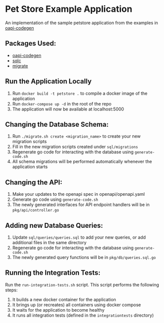 # Pet Store Example Application

An implementation of the sample petstore application from the examples in [oapi-codegen](https://github.com/deepmap/oapi-codegen)

## Packages Used:
- [oapi-codegen](https://github.com/deepmap/oapi-codegen)
- [sqlc](https://github.com/kyleconroy/sqlc)
- [migrate](https://github.com/golang-migrate/migrate)

## Run the Application Locally
1. Run `docker build -t petstore .` to compile a docker image of the application
2. Run `docker-compose up -d` in the root of the repo
4. The application will now be available at localhost:5000

## Changing the Database Schema:
1. Run `./migrate.sh create <migration_name>` to create your new migration scripts
2. Fill in the new migration scripts created under `sql/migrations`
3. Regenerate go code for interacting with the database using `generate-code.sh`
4. All schema migrations will be performed automatically whenever the application starts

## Changing the API:
1. Make your updates to the openapi spec in openapi/openapi.yaml
2. Generate go code using `generate-code.sh`
3. The newly generated interfaces for API endpoint handlers will be in `pkg/api/controller.go`

## Adding new Database Queries:
1. Update `sql/queries/queries.sql` to add your new queries, or add additional files in the same directory
2. Regenerate go code for interacting with the database using `generate-code.sh`
3. The newly generated query functions will be in `pkg/db/queries.sql.go`

## Running the Integration Tests:
Run the `run-integration-tests.sh` script. This script performs the following steps:
1. It builds a new docker container for the application
2. It brings up (or recreates) all containers using docker compose
3. It waits for the application to become healthy
4. It runs all integration tests (defined in the `integrationtests` directory)
